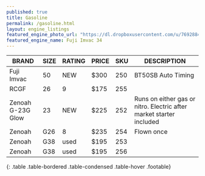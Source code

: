 ```yaml
---
published: true
title: Gasoline
permalink: /gasoline.html
layout: engine_listings
featured_engine_photo_url: "https://dl.dropboxusercontent.com/u/76928840/Website%20Photos/featured/gas.jpg"
featured_engine_name: Fuji Imvac 34
---
```


BRAND              |  SIZE   |  RATING  |  PRICE  |  SKU   |   DESCRIPTION
-------------------|---------|----------|---------|--------|---------------------
Fuji Imvac         | 50      | NEW      | $300    | 250    | BT50SB Auto Timing
RCGF               | 26      | 9        | $175    | 255    |                                               
Zenoah G-23G Glow  | 23      | NEW      | $225    | 252    | Runs on either gas or nitro.  Electric after market starter included
Zenoah             | G26     | 8        | $235    | 254    | Flown once
Zenoah             | G38     | used     | $195    | 253    |
Zenoah             | G38     | used     | $195    | 256    |                                            
{: .table .table-bordered .table-condensed .table-hover .footable}